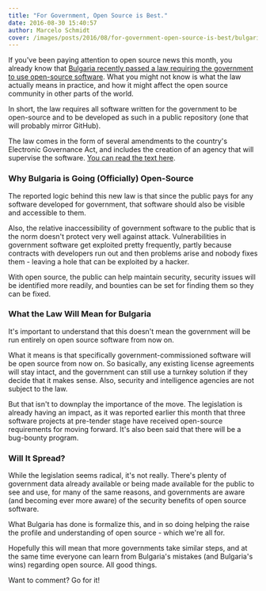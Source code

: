 ```yaml
---
title: "For Government, Open Source is Best."
date: 2016-08-30 15:40:57
author: Marcelo Schmidt
cover: /images/posts/2016/08/for-government-open-source-is-best/bulgaria-open-source-e1468045782370-300x160.jpg
---
```


If you've been paying attention to open source news this month, you already know that [Bulgaria recently passed a law requiring the government to use open-source software](https://thepolicy.us/bulgaria-got-a-law-requiring-open-source-98bf626cf70a#.f9angczfq). What you might not know is what the law actually means in practice, and how it might affect the open source community in other parts of the world.

In short, the law requires all software written for the government to be open-source and to be developed as such in a public repository (one that will probably mirror GitHub).

The law comes in the form of several amendments to the country's Electronic Governance Act, and includes the creation of an agency that will supervise the software. [You can read the text here](https://translate.googleusercontent.com/translate_c?act=url&depth=1&hl=en&ie=UTF8&prev=_t&rurl=translate.google.com&sl=bg&tl=en&u=http://lex.bg/laws/ldoc/2135555445&usg=ALkJrhj6bRM1QDcQhcjlNtkkx_ZnBwhhHA).

### Why Bulgaria is Going (Officially) Open-Source

The reported logic behind this new law is that since the public pays for any software developed for government, that software should also be visible and accessible to them.

Also, the relative inaccessibility of government software to the public that is the norm doesn't protect very well against attack. Vulnerabilities in government software get exploited pretty frequently, partly because contracts with developers run out and then problems arise and nobody fixes them - leaving a hole that can be exploited by a hacker.

With open source, the public can help maintain security, security issues will be identified more readily, and bounties can be set for finding them so they can be fixed.

### What the Law Will Mean for Bulgaria

It's important to understand that this doesn't mean the government will be run entirely on open source software from now on.

What it means is that specifically government-commissioned software will be open source from now on. So basically, any existing license agreements will stay intact, and the government can still use a turnkey solution if they decide that it makes sense. Also, security and intelligence agencies are not subject to the law.

But that isn't to downplay the importance of the move. The legislation is already having an impact, as it was reported earlier this month that three software projects at pre-tender stage have received open-source requirements for moving forward. It's also been said that there will be a bug-bounty program.

### Will It Spread?

While the legislation seems radical, it's not really. There's plenty of government data already available or being made available for the public to see and use, for many of the same reasons, and governments are aware (and becoming ever more aware) of the security benefits of open source software.

What Bulgaria has done is formalize this, and in so doing helping the raise the profile and understanding of open source - which we're all for.

Hopefully this will mean that more governments take similar steps, and at the same time everyone can learn from Bulgaria's mistakes (and Bulgaria's wins) regarding open source. All good things.

Want to comment? Go for it!
